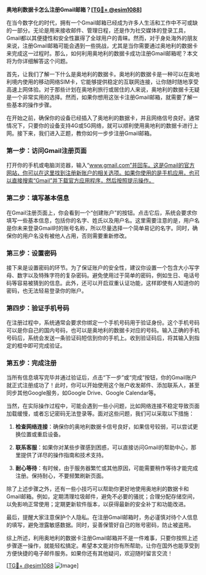 **奥地利数据卡怎么注册Gmail邮箱？[[TG💪+ @esim1088](https://t.me/s/esim1088)]**

在当今数字化的时代，拥有一个Gmail邮箱已经成为许多人生活和工作中不可或缺的一部分。无论是用来接收邮件、管理日程，还是作为社交媒体的登录工具，Gmail都以其便捷性和安全性赢得了全球用户的青睐。然而，对于身处海外的朋友来说，注册Gmail邮箱可能会遇到一些挑战，尤其是当你需要通过奥地利的数据卡来完成这一过程时。那么，如何利用奥地利的数据卡成功注册Gmail邮箱呢？本文将为你详细解答这个问题。

首先，让我们了解一下什么是奥地利的数据卡。奥地利的数据卡是一种可以在奥地利境内使用的移动网络SIM卡，它能够提供稳定的互联网连接，让你随时随地享受高速上网体验。对于那些计划在奥地利旅行或居住的人来说，奥地利的数据卡无疑是一个非常实用的选择。然而，如果你想用这张卡注册Gmail邮箱，就需要了解一些基本的操作步骤。

在开始之前，确保你的设备已经插入了奥地利的数据卡，并且网络信号良好。通常情况下，只要你的设备支持4G或5G网络，就可以顺利使用奥地利的数据卡进行上网。接下来，我们进入正题，教你如何一步步注册Gmail邮箱。

### 第一步：访问Gmail注册页面

打开你的手机或电脑浏览器，输入“www.gmail.com”并回车。这是Gmail的官方网站，你可以在这里找到注册新账户的相关选项。如果你使用的是手机应用，也可以直接搜索“Gmail”并下载官方应用程序，然后按照提示操作。

### 第二步：填写基本信息

在Gmail注册页面上，你会看到一个“创建账户”的按钮。点击它后，系统会要求你填写一些基本信息，包括你的名字、姓氏以及用户名。这里需要注意的是，用户名是你未来登录Gmail时的账号名称，所以尽量选择一个简单易记的名字。同时，确保你的用户名没有被他人占用，否则需要重新修改。

### 第三步：设置密码

接下来是设置密码的环节。为了保证账户的安全性，建议你设置一个包含大小写字母、数字以及特殊字符的复杂密码。避免使用过于简单的密码，例如生日、电话号码等容易被猜到的信息。此外，还可以开启双重认证功能，这样即使有人知道你的密码，也无法轻易登录你的账户。

### 第四步：验证手机号码

在注册过程中，系统通常会要求你绑定一个手机号码用于验证身份。这个手机号码可以是你自己的国内号码，也可以是奥地利的数据卡对应的号码。输入正确的手机号码后，系统会发送一条验证码短信到你的手机上。收到验证码后，将其输入到指定的框中即可完成验证。

### 第五步：完成注册

当所有信息填写完毕并通过验证后，点击“下一步”或“完成”按钮，你的Gmail账户就正式注册成功了！此时，你可以开始使用这个账户收发邮件、添加联系人，甚至同步其他Google服务，如Google Drive、Google Calendar等。

当然，在实际操作过程中，可能会遇到一些小问题，比如网络连接不稳定导致页面加载缓慢，或者忘记密码无法登录等。面对这些问题，我们可以采取以下措施：

1. **检查网络连接**：确保你的奥地利数据卡信号良好，如果信号较弱，可以尝试更换位置或重启设备。
   
2. **联系客服**：如果你对某些步骤感到困惑，可以直接访问Gmail的帮助中心，那里提供了详尽的操作指南和技术支持。

3. **耐心等待**：有时候，由于服务器繁忙或其他原因，可能需要稍作等待才能完成注册。保持耐心，不要频繁刷新页面。

除了上述步骤之外，还有一些小技巧可以帮助你更好地使用奥地利的数据卡和Gmail邮箱。例如，定期清理垃圾邮件，避免不必要的骚扰；合理分配存储空间，以免影响正常使用；定期更新软件版本，以获得最新的安全补丁和功能改进。

最后，提醒大家注意保护个人隐私。在注册Gmail邮箱时，务必谨慎对待个人信息的填写，避免泄露敏感数据。同时，妥善保管好自己的账号密码，防止被盗用。

综上所述，利用奥地利的数据卡注册Gmail邮箱并不是一件难事，只要你按照上述步骤逐一操作，就能轻松搞定。希望本文能对你有所帮助，让你在国外也能享受到方便快捷的电子邮件服务。如果你还有其他疑问，欢迎随时留言交流！

[[TG💪+ @esim1088](https://t.me/s/esim1088) ![Image](https://i.postimg.cc/4NQfJmqS/Snipaste-2025-05-13-00-14-12.png)]